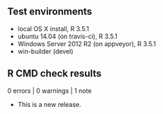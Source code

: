 ## Test environments
* local OS X install, R 3.5.1
* ubuntu 14.04 (on travis-ci), R 3.5.1
* Windows Server 2012 R2 (on appveyor), R 3.5.1
* win-builder (devel)

## R CMD check results

0 errors | 0 warnings | 1 note

* This is a new release.
